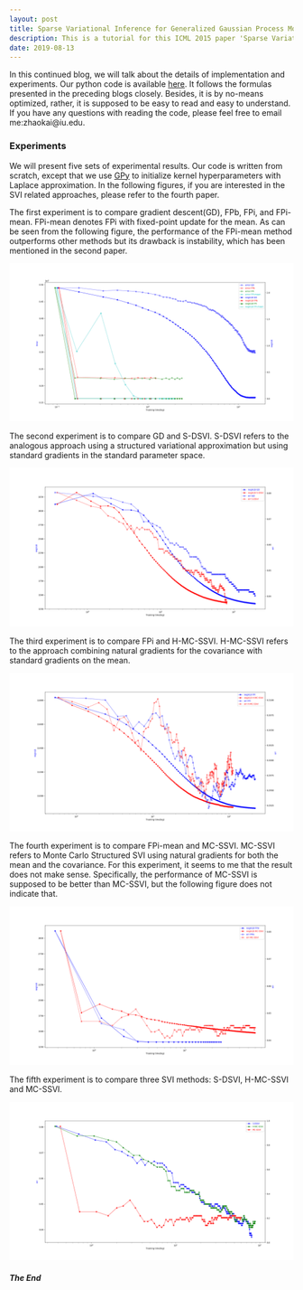 ```yaml
---
layout: post
title: Sparse Variational Inference for Generalized Gaussian Process Models - Tutorial 5
description: This is a tutorial for this ICML 2015 paper 'Sparse Variational Inference for Generalized Gaussian Process Models'. This article covers the details of implementation and experiments.
date: 2019-08-13
---
```


<p>
In this continued blog, we will talk about the details of implementation and experiments. Our python code is available <a href="https://github.com/KaikaiZhao/Sparse-Variational-Inference-for-Generalized-Gaussian-Process-Models---Tutorial" target="_blank">here</a>. It follows the formulas presented in the preceding blogs closely. Besides, it is by no-means optimized, rather, it is supposed to be easy to read and easy to understand. If you have any questions with reading the code, please feel free to email me:zhaokai@iu.edu.
</p>

### Experiments

We will present five sets of experimental results. Our code is written from scratch, except that we use <a href="https://sheffieldml.github.io/GPy/" target="_blank">GPy</a> to initialize kernel hyperparameters with Laplace approximation. In the following figures, if you are interested in the SVI related approaches, please refer to the fourth paper.

<p>
The first experiment is to compare gradient descent(GD), FPb, FPi, and FPi-mean. FPi-mean denotes FPi with fixed-point update for the mean. As can be seen from the following figure, the performance of the FPi-mean method outperforms other methods but its drawback is instability, which has been mentioned in the second paper.
</p>

<img class="img-responsive" src="/img/count-p2-segment-se.png" alt="GD-FP"/>

<p>
The second experiment is to compare GD and S-DSVI. S-DSVI refers to the analogous approach using a structured variational approximation but using standard gradients in the standard parameter space.
</p>

<img class="img-responsive" src="/img/class-SDSVI-VLB-err-musk-500.png" alt="GD-SDSVI"/>

<p>
The third experiment is to compare FPi and H-MC-SSVI. H-MC-SSVI refers to the approach combining natural gradients for the covariance with standard gradients on the mean.
</p>

<img class="img-responsive" src="/img/count-HMC-VLB-err-epid.png" alt="GD-HMC"/>

<p>
The fourth experiment is to compare FPi-mean and MC-SSVI. MC-SSVI refers to Monte Carlo Structured SVI using natural gradients for both the mean and the covariance. For this experiment, it seems to me that the result does not make sense. Specifically, the performance of MC-SSVI is supposed to be better than MC-SSVI, but the following figure does not indicate that.
</p>

<img class="img-responsive" src="/img/class-MC-VLB-err-musk-500.png" alt="MC"/>

<p>
The fifth experiment is to compare three SVI methods: S-DSVI, H-MC-SSVI and MC-SSVI. 
</p>

<img class="img-responsive" src="/img/class-3SVI-err-musk-500.png" alt="SVI"/>

##### The End